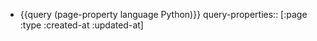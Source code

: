 - {{query (page-property language Python)}}
  query-properties:: [:page :type :created-at :updated-at]